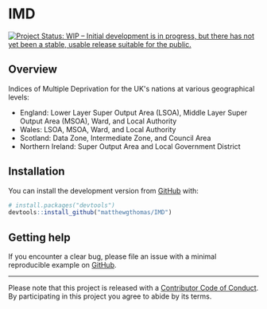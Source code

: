 # IMD

<!-- badges: start -->
[![Project Status: WIP – Initial development is in progress, but there has not yet been a stable, usable release suitable for the public.](https://www.repostatus.org/badges/latest/wip.svg)](https://www.repostatus.org/#wip)
<!-- badges: end -->

## Overview
Indices of Multiple Deprivation for the UK's nations at various geographical levels:

- England: Lower Layer Super Output Area (LSOA), Middle Layer Super Output Area (MSOA), Ward, and Local Authority
- Wales: LSOA, MSOA, Ward, and Local Authority
- Scotland: Data Zone, Intermediate Zone, and Council Area
- Northern Ireland: Super Output Area and Local Government District

## Installation
You can install the development version from [GitHub](https://github.com/) with:

``` r
# install.packages("devtools")
devtools::install_github("matthewgthomas/IMD")
```

## Getting help
If you encounter a clear bug, please file an issue with a minimal reproducible example on [GitHub](https://github.com/matthewgthomas/IMD/issues).

---
Please note that this project is released with a [Contributor Code of Conduct](https://www.contributor-covenant.org/version/2/0/code_of_conduct/). By participating in this project you agree to abide by its terms.
